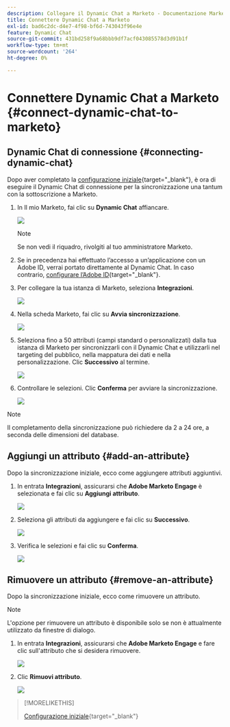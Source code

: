 ```yaml
---
description: Collegare il Dynamic Chat a Marketo - Documentazione Marketo - Documentazione del prodotto
title: Connettere Dynamic Chat a Marketo
exl-id: bad6c2dc-d4e7-4f98-bf6d-743043f96e4e
feature: Dynamic Chat
source-git-commit: 431bd258f9a68bbb9df7acf043085578d3d91b1f
workflow-type: tm+mt
source-wordcount: '264'
ht-degree: 0%

---
```


# Connettere Dynamic Chat a Marketo {#connect-dynamic-chat-to-marketo}

## Dynamic Chat di connessione {#connecting-dynamic-chat}

Dopo aver completato la [configurazione iniziale](/help/marketo/product-docs/demand-generation/dynamic-chat/initial-setup.md){target="_blank"}, è ora di eseguire il Dynamic Chat di connessione per la sincronizzazione una tantum con la sottoscrizione a Marketo.

1. In Il mio Marketo, fai clic su **Dynamic Chat** affiancare.

   ![](assets/connect-dynamic-chat-to-marketo-1.png)

   >[!NOTE]
   >
   >Se non vedi il riquadro, rivolgiti al tuo amministratore Marketo.

1. Se in precedenza hai effettuato l’accesso a un’applicazione con un Adobe ID, verrai portato direttamente al Dynamic Chat. In caso contrario, [configurare l’Adobe ID](https://helpx.adobe.com/manage-account/using/create-update-adobe-id.html){target="_blank"}.

1. Per collegare la tua istanza di Marketo, seleziona **Integrazioni**.

   ![](assets/connect-dynamic-chat-to-marketo-2.png)

1. Nella scheda Marketo, fai clic su **Avvia sincronizzazione**.

   ![](assets/connect-dynamic-chat-to-marketo-3.png)

1. Seleziona fino a 50 attributi (campi standard o personalizzati) dalla tua istanza di Marketo per sincronizzarli con il Dynamic Chat e utilizzarli nel targeting del pubblico, nella mappatura dei dati e nella personalizzazione. Clic **Successivo** al termine.

   ![](assets/connect-dynamic-chat-to-marketo-4.png)

1. Controllare le selezioni. Clic **Conferma** per avviare la sincronizzazione.

   ![](assets/connect-dynamic-chat-to-marketo-5.png)

>[!NOTE]
>
>Il completamento della sincronizzazione può richiedere da 2 a 24 ore, a seconda delle dimensioni del database.

## Aggiungi un attributo {#add-an-attribute}

Dopo la sincronizzazione iniziale, ecco come aggiungere attributi aggiuntivi.

1. In entrata **Integrazioni**, assicurarsi che **Adobe Marketo Engage** è selezionata e fai clic su **Aggiungi attributo**.

   ![](assets/connect-dynamic-chat-to-marketo-6.png)

1. Seleziona gli attributi da aggiungere e fai clic su **Successivo**.

   ![](assets/connect-dynamic-chat-to-marketo-7.png)

1. Verifica le selezioni e fai clic su **Conferma**.

   ![](assets/connect-dynamic-chat-to-marketo-8.png)

## Rimuovere un attributo {#remove-an-attribute}

Dopo la sincronizzazione iniziale, ecco come rimuovere un attributo.

>[!NOTE]
>
>L&#39;opzione per rimuovere un attributo è disponibile solo se non è attualmente utilizzato da finestre di dialogo.

1. In entrata **Integrazioni**, assicurarsi che **Adobe Marketo Engage** e fare clic sull&#39;attributo che si desidera rimuovere.

   ![](assets/connect-dynamic-chat-to-marketo-9.png)

1. Clic **Rimuovi attributo**.

   ![](assets/connect-dynamic-chat-to-marketo-10.png)

>[!MORELIKETHIS]
>
>[Configurazione iniziale](/help/marketo/product-docs/demand-generation/dynamic-chat/initial-setup.md){target="_blank"}
